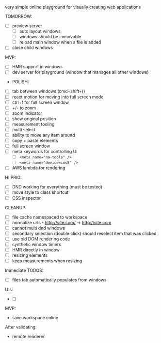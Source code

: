 very simple online playground for visually creating web applications

TOMORROW:

- [ ] preview server
  - [ ] auto layout windows
  - [ ] windows should be immovable
  - [ ] reload main window when a file is added
- [ ] close child windows

MVP:

- [ ] HMR support in windows
- [ ] dev server for playground (window that manages all other windows)

- POLISH:

- [ ] tab between windows (cmd+shift+{)
- [ ] react motion for moving into full screen mode
- [ ] ctrl+f for full screen window
- [ ] +/- to zoom
- [ ] zoom indicator
- [ ] show original position
- [ ] measurement tooling
- [ ] multi select
- [ ] ability to move any item around
- [ ] copy + paste elements
- [ ] full screen window
- [ ] meta keywords for controlling UI
  - [ ] `<meta name="no-tools" />`
  - [ ] `<meta name="device=ios5" />`
- [ ] AWS lambda for rendering

HI PRIO:

- [ ] DND working for everything (must be tested)
- [ ] move style to class shortcut
- [ ] CSS inspector

CLEANUP:

- [ ] file cache namespaced to workspace
- [ ] normalize urls - http://site.com/ -> http://site.com
- [ ] cannot multi dnd windows
- [ ] secondary selection (double click) should reselect item that was clicked
- [ ] use old DOM rendering code
- [ ] synthetic window timers
- [ ] HMR directly in window
- [ ] resizing elements
- [ ] keep measurements when resizing

Immediate TODOS:

- [ ] files tab automatically populates from windows

UIs:

- [ ] 

MVP:

- save workspace online

After validating:

- remote renderer
